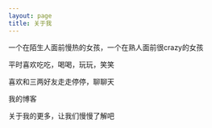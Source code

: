 ```yaml
---
layout: page
title: 关于我 
---
```


一个在陌生人面前慢热的女孩，一个在熟人面前很crazy的女孩
<p>
平时喜欢吃吃，喝喝，玩玩，笑笑
<p>
 喜欢和三两好友走走停停，聊聊天
<p>

<h> 我的博客 </h>  


<p>
关于我的更多，让我们慢慢了解吧

<p> 
